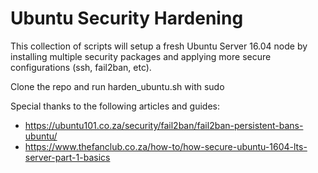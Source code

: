 # Ubuntu Security Hardening
This collection of scripts will setup a fresh Ubuntu Server 16.04 node by installing multiple security packages and applying more secure configurations (ssh, fail2ban, etc).

Clone the repo and run harden_ubuntu.sh with sudo

Special thanks to the following articles and guides:
- https://ubuntu101.co.za/security/fail2ban/fail2ban-persistent-bans-ubuntu/
- https://www.thefanclub.co.za/how-to/how-secure-ubuntu-1604-lts-server-part-1-basics
